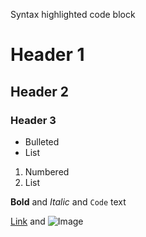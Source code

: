 Syntax highlighted code block

# Header 1
## Header 2
### Header 3

- Bulleted
- List

1. Numbered
2. List

**Bold** and _Italic_ and `Code` text

[Link](url) and ![Image](https://www.thesprucepets.com/thmb/5tLMKulylIuXZ8NsffrgpgfnwV0=/941x0/filters:no_upscale():max_bytes(150000):strip_icc():format(webp)/a-beautiful-fluffy-siamese-cat-with-blue-eyes-lies-on-the-windowsill-1032516376-ec8038b90e8e478785449d68fde25af7.jpg)
